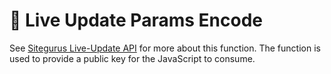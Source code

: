 # 🔹 Live Update Params Encode

See [Sitegurus Live-Update API](https://www.sitegurus.io/documentation/sitebuilder/live\_updates/introduction) for more about this function. The function is used to provide a public key for the JavaScript to consume.

